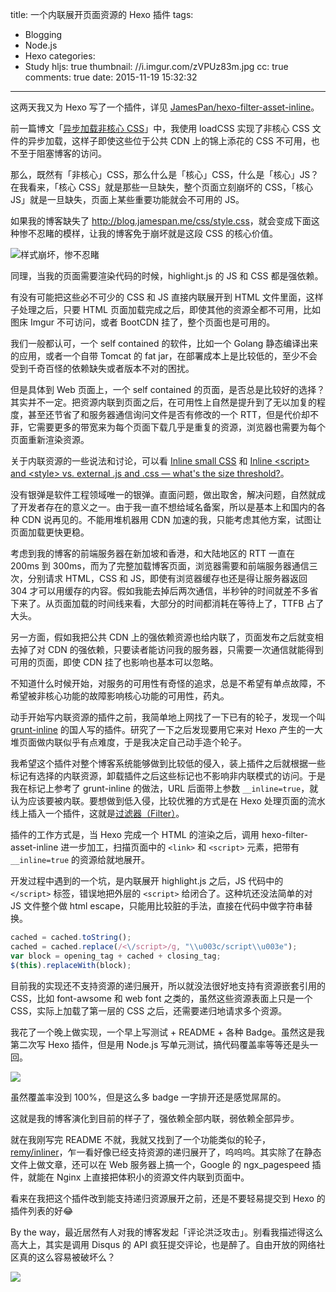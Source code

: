 title: 一个内联展开页面资源的 Hexo 插件
tags:
  - Blogging
  - Node.js
  - Hexo
categories:
  - Study
hljs: true
thumbnail: //i.imgur.com/zVPUz83m.jpg
cc: true
comments: true
date: 2015-11-19 15:32:32
---

这两天我又为 Hexo 写了一个插件，详见 [JamesPan/hexo-filter-asset-inline][4]。

前一篇博文「[异步加载非核心 CSS][1]」中，我使用 loadCSS 实现了非核心 CSS 文件的异步加载，这样子即使这些位于公共 CDN 上的锦上添花的 CSS 不可用，也不至于阻塞博客的访问。

那么，既然有「非核心」CSS，那么什么是「核心」CSS，什么是「核心」JS？在我看来，「核心 CSS」就是那些一旦缺失，整个页面立刻崩坏的 CSS，「核心 JS」就是一旦缺失，页面上某些重要功能就会不可用的 JS。

<!-- more -->

如果我的博客缺失了 <http://blog.jamespan.me/css/style.css>，就会变成下面这种惨不忍睹的模样，让我的博客免于崩坏就是这段 CSS 的核心价值。

![样式崩坏，惨不忍睹](//i.imgur.com/PMojwhI.png)

同理，当我的页面需要渲染代码的时候，highlight.js 的 JS 和 CSS 都是强依赖。

有没有可能把这些必不可少的 CSS 和 JS 直接内联展开到 HTML 文件里面，这样子处理之后，只要 HTML 页面加载完成之后，即使其他的资源全都不可用，比如图床 Imgur 不可访问，或者 BootCDN 挂了，整个页面也是可用的。

我们一般都认可，一个 self contained 的软件，比如一个 Golang 静态编译出来的应用，或者一个自带 Tomcat 的 fat jar，在部署成本上是比较低的，至少不会受到千奇百怪的依赖缺失或者版本不对的困扰。

但是具体到 Web 页面上，一个 self contained 的页面，是否总是比较好的选择？其实并不一定。把资源内联到页面之后，在可用性上自然是提升到了无以加复的程度，甚至还节省了和服务器通信询问文件是否有修改的一个 RTT，但是代价却不菲，它需要更多的带宽来为每个页面下载几乎是重复的资源，浏览器也需要为每个页面重新渲染资源。

关于内联资源的一些说法和讨论，可以看 [Inline small CSS][2] 和 [Inline \<script\> and \<style\> vs. external .js and .css — what's the size threshold?][3]。

没有银弹是软件工程领域唯一的银弹。直面问题，做出取舍，解决问题，自然就成了开发者存在的意义之一。由于我一直不想给域名备案，所以是基本上和国内的各种 CDN 说再见的。不能用堆机器用 CDN 加速的我，只能考虑其他方案，试图让页面加载更快更稳。

考虑到我的博客的前端服务器在新加坡和香港，和大陆地区的 RTT 一直在 200ms 到 300ms，而为了完整加载博客页面，浏览器需要和前端服务器通信三次，分别请求 HTML，CSS 和 JS，即使有浏览器缓存也还是得让服务器返回 304 才可以用缓存的内容。假如我能去掉后两次通信，半秒钟的时间就差不多省下来了。从页面加载的时间线来看，大部分的时间都消耗在等待上了，TTFB 占了大头。

另一方面，假如我把公共 CDN 上的强依赖资源也给内联了，页面发布之后就变相去掉了对 CDN 的强依赖，只要读者能访问我的服务器，只需要一次通信就能得到可用的页面，即使 CDN 挂了也影响也基本可以忽略。

不知道什么时候开始，对服务的可用性有奇怪的追求，总是不希望有单点故障，不希望被非核心功能的故障影响核心功能的可用性，药丸。

动手开始写内联资源的插件之前，我简单地上网找了一下已有的轮子，发现一个叫 [grunt-inline][5] 的国人写的插件。研究了一下之后发现要用它来对 Hexo 产生的一大堆页面做内联似乎有点难度，于是我决定自己动手造个轮子。

我希望这个插件对整个博客系统能够做到比较低的侵入，装上插件之后就根据一些标记有选择的内联资源，卸载插件之后这些标记也不影响非内联模式的访问。于是我在标记上参考了 grunt-inline 的做法，URL 后面带上参数 `__inline=true`，就认为应该要被内联。要想做到低入侵，比较优雅的方式是在 Hexo 处理页面的流水线上插入一个插件，这就是[过滤器（Filter）][6]。

插件的工作方式是，当 Hexo 完成一个 HTML 的渲染之后，调用 hexo-filter-asset-inline 进一步加工，扫描页面中的 `<link>` 和 `<script>` 元素，把带有 `__inline=true` 的资源给就地展开。

开发过程中遇到的一个坑，是内联展开 highlight.js 之后，JS 代码中的 `</script>` 标签，错误地把外层的 `<script>` 给闭合了。这种坑还没法简单的对 JS 文件整个做 html escape，只能用比较脏的手法，直接在代码中做字符串替换。

```js
cached = cached.toString();
cached = cached.replace(/<\/script>/g, "\\u003c/script\\u003e");
var block = opening_tag + cached + closing_tag;
$(this).replaceWith(block);
```

目前我的实现还不支持资源的递归展开，所以就没法很好地支持有资源嵌套引用的 CSS，比如 font-awsome 和 web font 之类的，虽然这些资源表面上只是一个 CSS，实际上加载了第一层的 CSS 之后，还需要递归地请求多个资源。

我花了一个晚上做实现，一个早上写测试 + README + 各种 Badge。虽然这是我第二次写 Hexo 插件，但是用 Node.js 写单元测试，搞代码覆盖率等等还是头一回。

![](//i.imgur.com/zAMr7sH.png)

虽然覆盖率没到 100%，但是这么多 badge 一字排开还是感觉屌屌的。

这就是我的博客演化到目前的样子了，强依赖全部内联，弱依赖全部异步。

就在我刚写完 README 不就，我就又找到了一个功能类似的轮子，[remy/inliner][7]，乍一看好像已经支持资源的递归展开了，呜呜呜。其实除了在静态文件上做文章，还可以在 Web 服务器上搞一个，Google 的 ngx_pagespeed 插件，就能在 Nginx 上直接把体积小的资源文件内联到页面中。

看来在我把这个插件改到能支持递归资源展开之前，还是不要轻易提交到 Hexo 的插件列表的好😂

By the way，最近居然有人对我的博客发起「评论洪泛攻击」。别看我描述得这么高大上，其实是调用 Disqus 的 API 疯狂提交评论，也是醉了。自由开放的网络社区真的这么容易被破坏么？

![](//i.imgur.com/DLNXoMt.png)

[1]: /2015/11/17/load-css-asynchronously/
[2]: https://varvy.com/pagespeed/inline-small-css.html
[3]: https://mathiasbynens.be/notes/inline-vs-separate-file
[4]: https://github.com/JamesPan/hexo-filter-asset-inline
[5]: https://github.com/chyingp/grunt-inline
[6]: https://hexo.io/zh-cn/api/filter.html
[7]: https://github.com/remy/inliner

